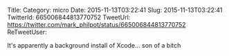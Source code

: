 Title: 
Category: micro
Date: 2015-11-13T03:22:41
Slug: 2015-11-13T03:22:41
TwitterId: 665006844813770752
TweetUrl: https://twitter.com/mark_philpot/status/665006844813770752
ReTweetUser: 

It's apparently a background install of Xcode... son of a bitch